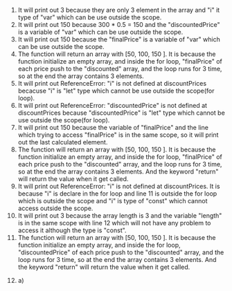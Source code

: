1. It will print out 3 because they are only 3 element in the array and "i" it type of "var" which can be use outside the scope.
2. It will print out 150 because 300 * 0.5 = 150 and the "discountedPrice" is a variable of "var" which can be use outside the scope.
3. It will print out 150 because the "finalPrice" is a variable of "var" which can be use outside the scope.
4. The function will return an array with [50, 100, 150 ]. It is because the function initialize an empty array, and inside the for loop, "finalPrice" of each price push to the "discounted" array, and the loop runs for 3 time, so at the end the array contains 3 elements.
5. It will print out ReferenceError: "i" is not defined at discountPrices becacuse "i" is "let" type which cannot be use outside the scope(for loop).
6. It will print out ReferenceError: "discountedPrice" is not defined at discountPrices because "discountedPrice" is "let" type which cannot be use outside the scope(for loop).
7. It will print out 150 because the variable of "finalPrice" and the line which trying to access "finalPrice" is in the same scope, so it will print out the last calculated element.
8. The function will return an array with [50, 100, 150 ]. It is because the function initialize an empty array, and inside the for loop, "finalPrice" of each price push to the "discounted" array, and the loop runs for 3 time, so at the end the array contains 3 elements. And the keyword "return" will return the value when it get called.
9. It will print out ReferenceError: "i" is not defined at discountPrices. It is because "i" is declare in the for loop and line 11 is outside the for loop which is outside the scope and "i" is type of "const" which cannot access outside the scope. 
10. It will print out 3 because the array length is 3 and the variable "length" is in the same scope with line 12 which will not have any problem to access it although the type is "const".
11. The function will return an array with [50, 100, 150 ]. It is because the function initialize an empty array, and inside the for loop, "discountedPrice" of each price push to the "discounted" array, and the loop runs for 3 time, so at the end the array contains 3 elements. And the keyword "return" will return the value when it get called.
12)
    a)
  
